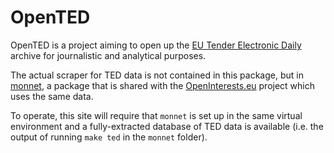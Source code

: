 # OpenTED

OpenTED is a project aiming to open up the [EU Tender Electronic Daily](http://www.ted.europa.eu/) archive for journalistic and analytical purposes.

The actual scraper for TED data is not contained in this package, but in [monnet](http://github.com/pudo/monnet), a package that is shared with the [OpenInterests.eu](http://openinterests.eu) project which uses the same data. 

To operate, this site will require that ``monnet`` is set up in the same virtual environment and a fully-extracted database of TED data is available (i.e. the output of running ``make ted`` in the ``monnet`` folder).
